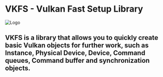 # VKFS - Vulkan Fast Setup Library

![Logo](https://raw.githubusercontent.com/MHDtA-dev/VKFS/logo.PNG)

## VKFS is a library that allows you to quickly create basic Vulkan objects for further work, such as Instance, Physical Device, Device, Command queues, Command buffer and synchronization objects.

